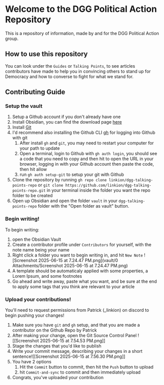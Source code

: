 # Welcome to the DGG Political Action Repository

This is a repository of information, made by and for the DGG Political Action group.

## How to use this repository

You can look under the `Guides` or `Talking Points`, to see articles contributors have made to help you in convincing others to stand up for Democracy and how to converse to fight for what we stand for.

## Contributing Guide
### Setup the vault

1. Setup a Github account if you don't already have one
2. Install Obsidian, you can find the download page [here](https://obsidian.md/download)
3. Install [Git](https://github.com/git-guides/install-git)
4. I'd recommend also installing the Github CLI [gh](https://cli.github.com/) for logging into Github with git
	1. After install `gh` and `git`, you may need to restart your computer for your path to update
	2. Open a terminal, login to Github with `gh auth login`, you should see a code that you need to copy and then hit <Enter> to open the URL in your browser, logging in with your Github account then paste the code, then hit allow
	3. run `gh auth setup-git` to setup your git with Github
5. Clone the repository by running `gh repo clone linkion/dgg-talking-points-repo` or `git clone https://github.com/linkion/dgg-talking-points-repo.git` in your terminal inside the folder you want the repo folder to be created
6. Open up Obsidian and open the folder `vault` in your `dgg-talking-points-repo` folder with the "Open folder as vault" button.

### Begin writing!

To begin writing:
1. open the Obsidian Vault
2. Create a contributor profile under `Contributors` for yourself, with the note name being your name
3. Right click a folder you want to begin writing in, and hit `New Note` ![Screenshot 2025-06-15 at 7.24.47 PM.png](vault/0 Attachments/Screenshot 2025-06-15 at 7.24.47 PM.png)
4. A template should be automaticaly applied with some properties, a Lorem Ipsum, and some footnotes
5. Go ahead and write away, paste what you want, and be sure at the end to apply some tags that you think are relevant to your article

### Upload your contributions!

You'll need to request permissions from Patrick (_linkion) on discord to begin pushing your changes!

1. Make sure you have `git` and `gh` setup, and that you are made a contributor on the Github Repo by Patrick
2. After making your change, open the Git Source Control Panel ![[Screenshot 2025-06-15 at 7.54.53 PM.png]]
3. Stage the changes that you'd like to publish
4. Write your commit message, describing your changes in a short sentence![[Screenshot 2025-06-15 at 7.56.30 PM.png]]
5. You have 2 options
	1. Hit the `Commit` button to commit, then hit the `Push` button to upload
	2. hit `Commit-and-sync` to commit and then immediately upload
6. Congrats, you've uploaded your contribution